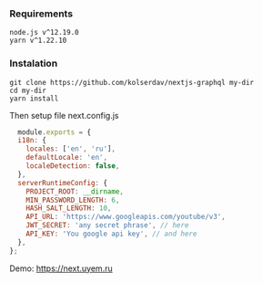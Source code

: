 ### Requirements

```
node.js v^12.19.0
yarn v^1.22.10
```

### Instalation

```
git clone https://github.com/kolserdav/nextjs-graphql my-dir
cd my-dir
yarn install
```

Then setup file next.config.js
```javascript
  module.exports = {
  i18n: {
    locales: ['en', 'ru'],
    defaultLocale: 'en',
    localeDetection: false,
  },
  serverRuntimeConfig: {
    PROJECT_ROOT: __dirname,
    MIN_PASSWORD_LENGTH: 6,
    HASH_SALT_LENGTH: 10,
    API_URL: 'https://www.googleapis.com/youtube/v3',
    JWT_SECRET: 'any secret phrase', // here
    API_KEY: 'You google api key', // and here
  },
};

```


Demo: https://next.uyem.ru